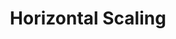 ---
title: Horizontal Scaling
menu:
  docs_{{ .version }}:
    identifier: zk-horizontal-scaling
    name: Horizontal Scaling
    parent: zk-scaling
    weight: 10
menu_name: docs_{{ .version }}
---